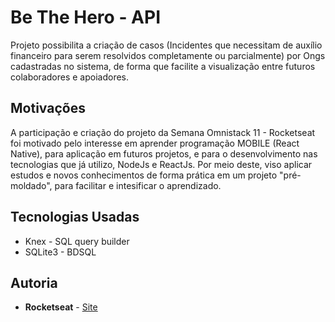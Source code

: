 # Be The Hero - API

Projeto possibilita a criação de casos (Incidentes que necessitam de auxílio financeiro para serem resolvidos completamente ou parcialmente) por Ongs cadastradas no sistema, de forma que facilite a visualização entre futuros colaboradores e apoiadores.

## Motivações

A participação e criação do projeto da Semana Omnistack 11 - Rocketseat foi motivado pelo interesse em aprender programação MOBILE (React Native), para aplicação em futuros projetos, e para o desenvolvimento nas tecnologias que já utilizo, NodeJs e ReactJs.
Por meio deste, viso aplicar estudos e novos conhecimentos de forma prática em um projeto "pré-moldado", para facilitar e intesificar o aprendizado.

## Tecnologias Usadas

- Knex - SQL query builder
- SQLite3 - BDSQL

## Autoria

- **Rocketseat** - [Site](https://rocketseat.com.br)
